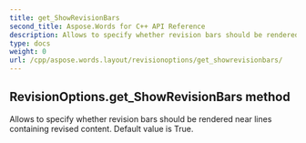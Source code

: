 ```yaml
---
title: get_ShowRevisionBars
second_title: Aspose.Words for C++ API Reference
description: Allows to specify whether revision bars should be rendered near lines containing revised content. Default value is True. 
type: docs
weight: 0
url: /cpp/aspose.words.layout/revisionoptions/get_showrevisionbars/
---
```

## RevisionOptions.get_ShowRevisionBars method


Allows to specify whether revision bars should be rendered near lines containing revised content. Default value is True.

